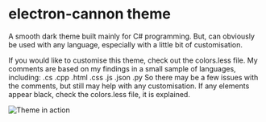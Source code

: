 # electron-cannon theme

A smooth dark theme built mainly for C# programming. But, can obviously be used with any language, especially with a little bit of customisation.


If you would like to customise this theme, check out the colors.less file.
My comments are based on my findings in a small sample of languages, including:
.cs    .cpp    .html    .css    .js    .json    .py
So there may be a few issues with the comments, but still may help with any customisation.
If any elements appear black, check the colors.less file, it is explained.


![Theme in action](https://i.imgur.com/IOF2gqZ.png)
